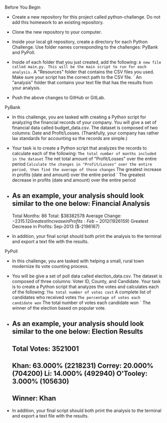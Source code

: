 Before You Begin

- Create a new repository for this project called python-challenge. Do not add this homework to an existing repository.

- Clone the new repository to your computer.

- Inside your local git repository, create a directory for each Python Challenge. Use folder names corresponding to the challenges: PyBank and  PyPoll.

- Inside of each folder that you just created, add the following:
	` A new file called main.py. This will be the main script to run for each analysis.
	` A "Resources" folder that contains the CSV files you used. Make sure your script has the correct path to the CSV file.
	` An "analysis" folder that contains your text file that has the results from your analysis.

- Push the above changes to GitHub or GitLab.


PyBank

- In this challenge, you are tasked with creating a Python script for analyzing the financial records of your company. You will give a set of financial data called budget_data.csv. 
  The dataset is composed of two columns: Date and Profit/Losses. (Thankfully, your company has rather lax standards for accounting so the records are simple.)

- Your task is to create a Python script that analyzes the records to calculate each of the following:
	` The total number of months included in the dataset
	` The net total amount of "Profit/Losses" over the entire period
	` Calculate the changes in "Profit/Losses" over the entire period, then find the average of those changes
	` The greatest increase in profits (date and amount) over the entire period
	` The greatest decrease in profits (date and amount) over the entire period

- As an example, your analysis should look similar to the one below:
	Financial Analysis
	----------------------------
	Total Months: 86
	Total: $38382578
	Average  Change: $-2315.12
	Greatest Increase in Profits: Feb-2012 ($1926159)
	Greatest Decrease in Profits: Sep-2013 ($-2196167)
	
- In addition, your final script should both print the analysis to the terminal and export a text file with the results.


PyPoll

- In this challenge, you are tasked with helping a small, rural town modernize its vote counting process.

- You will be give a set of poll data called election_data.csv. The dataset is composed of three columns: Voter ID, County, and Candidate. 
  Your task is to create a Python script that analyzes the votes and calculates each of the following:
	` The total number of votes cast
	` A complete list of candidates who received votes
	` The percentage of votes each candidate won
	` The total number of votes each candidate won
	` The winner of the election based on popular vote.

- As an example, your analysis should look similar to the one below:
	Election Results
	-------------------------
	Total Votes: 3521001
	-------------------------
	Khan: 63.000% (2218231)
	Correy: 20.000% (704200)
	Li: 14.000% (492940)
	O'Tooley: 3.000% (105630)
	-------------------------
	Winner: Khan
	-------------------------

- In addition, your final script should both print the analysis to the terminal and export a text file with the results.






